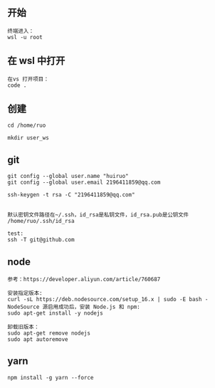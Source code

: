 
## 开始
```
终端进入：
wsl -u root
```

## 在 wsl 中打开
```
在vs 打开项目：
code .
```

## 创建
```
cd /home/ruo

mkdir user_ws
```

## git 
```
git config --global user.name "huiruo"
git config --global user.email 2196411859@qq.com

ssh-keygen -t rsa -C "2196411859@qq.com"


默认密钥文件路径在~/.ssh，id_rsa是私钥文件，id_rsa.pub是公钥文件
/home/ruo/.ssh/id_rsa

test:
ssh -T git@github.com
```

## node
```
参考：https://developer.aliyun.com/article/760687

安装指定版本:
curl -sL https://deb.nodesource.com/setup_16.x | sudo -E bash -
NodeSource 源启用成功后，安装 Node.js 和 npm:
sudo apt-get install -y nodejs

卸载旧版本：
sudo apt-get remove nodejs
sudo apt autoremove
```

## yarn
```
npm install -g yarn --force
```


